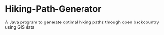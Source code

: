 Hiking-Path-Generator
=====================

A Java program to generate optimal hiking paths through open backcountry using GIS data
